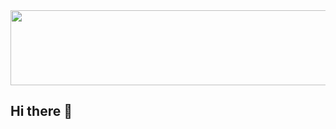 
<a href="https://github.com/devxb/gitanimals">
  <img
    src="https://render.gitanimals.org/lines/nanaazzipgithub"
    width="600"
    height="120"
  />
</a>
  
## Hi there 👋

<!--
**nanaazzipgithub/nanaazzipgithub** is a ✨ _special_ ✨ repository because its `README.md` (this file) appears on your GitHub profile.

Here are some ideas to get you started:

- 🔭 I’m currently working on ...
- 🌱 I’m currently learning ...
- 👯 I’m looking to collaborate on ...
- 🤔 I’m looking for help with ...
- 💬 Ask me about ...
- 📫 How to reach me: ...
- 😄 Pronouns: ...
- ⚡ Fun fact: ...
-->
